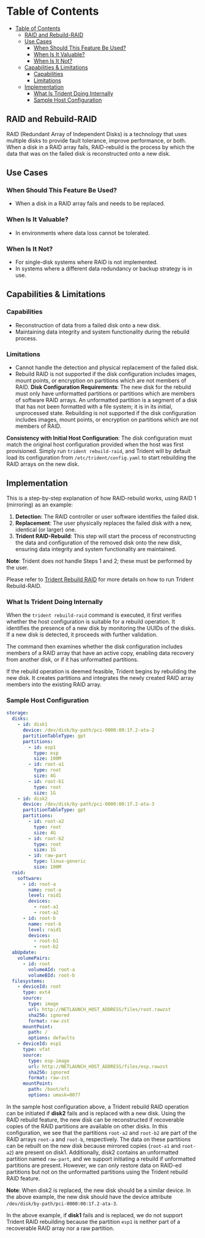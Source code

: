 # Table of Contents

- [Table of Contents](#table-of-contents)
  - [RAID and Rebuild-RAID](#raid-and-rebuild-raid)
  - [Use Cases](#use-cases)
    - [When Should This Feature Be Used?](#when-should-this-feature-be-used)
    - [When Is It Valuable?](#when-is-it-valuable)
    - [When Is It Not?](#when-is-it-not)
  - [Capabilities \& Limitations](#capabilities--limitations)
    - [Capabilities](#capabilities)
    - [Limitations](#limitations)
  - [Implementation](#implementation)
    - [What Is Trident Doing Internally](#what-is-trident-doing-internally)
    - [Sample Host Configuration](#sample-host-configuration)

## RAID and Rebuild-RAID

RAID (Redundant Array of Independent Disks) is a technology that uses multiple
disks to provide fault tolerance, improve performance, or both. When a disk in a
RAID array fails, RAID-rebuild is the process by which the data that was on the
failed disk is reconstructed onto a new disk.

## Use Cases

### When Should This Feature Be Used?

- When a disk in a RAID array fails and needs to be replaced.

### When Is It Valuable?

- In environments where data loss cannot be tolerated.

### When Is It Not?

- For single-disk systems where RAID is not implemented.
- In systems where a different data redundancy or backup strategy is in use.

## Capabilities & Limitations

### Capabilities

- Reconstruction of data from a failed disk onto a new disk.
- Maintaining data integrity and system functionality during the rebuild process.

### Limitations

- Cannot handle the detection and physical replacement of the failed disk.
- Rebuild RAID is not supported if the disk configuration includes images, mount points, or encryption on partitions which are not members of RAID.
**Disk Configuration Requirements**: The new disk for the rebuild must only have unformatted partitions or partitions which are members of software RAID arrays. An unformatted partition is a segment of a disk that has not been formatted with a file system; it is in its initial, unprocessed state. Rebuilding is not supported if the disk configuration includes images, mount points, or encryption on partitions which are not members of RAID.

**Consistency with Initial Host Configuration**: The disk configuration must match the original host configuration provided when the host was first provisioned. Simply run `trident rebuild-raid`, and Trident will by default load its configuration from `/etc/trident/config.yaml` to start rebuilding the RAID arrays on the new disk.

## Implementation

This is a step-by-step explanation of how RAID-rebuild works, using RAID 1 (mirroring) as an example:

1. **Detection**: The RAID controller or user software identifies the failed disk.
2. **Replacement**: The user physically replaces the failed disk with a new, identical (or larger) one.
3. **Trident RAID-Rebuild**: This step will start the process of reconstructing the data and configuration of the removed disk onto the new disk, ensuring data integrity and system functionality are maintained.

**Note**: Trident does not handle Steps 1 and 2; these must be performed by the user.

Please refer to [Trident Rebuild RAID](./docs/How-To-Guides/Trident-Rebuild-RAID.md) for more details on how to run Trident Rebuild-RAID.

### What Is Trident Doing Internally

When the `trident rebuild-raid` command is executed, it first verifies whether
the host configuration is suitable for a rebuild operation. It identifies the
presence of a new disk by monitoring the UUIDs of the disks. If a new disk is
detected, it proceeds with further validation.

The command then examines whether the disk configuration includes members of a
RAID array that have an active copy, enabling data recovery from another disk,
or if it has unformatted partitions.

If the rebuild operation is deemed feasible, Trident begins by rebuilding the
new disk. It creates partitions and integrates the newly created RAID array
members into the existing RAID array.

### Sample Host Configuration

```yaml
storage:
  disks:
    - id: disk1
      device: /dev/disk/by-path/pci-0000:00:1f.2-ata-2
      partitionTableType: gpt
      partitions:
        - id: esp1
          type: esp
          size: 100M
        - id: root-a1
          type: root
          size: 4G
        - id: root-b1
          type: root
          size: 1G
    - id: disk2
      device: /dev/disk/by-path/pci-0000:00:1f.2-ata-3
      partitionTableType: gpt
      partitions:
        - id: root-a2
          type: root
          size: 4G
        - id: root-b2
          type: root
          size: 1G
        - id: raw-part
          type: linux-generic
          size: 100M
  raid:
    software:
      - id: root-a
        name: root-a
        level: raid1
        devices:
          - root-a1
          - root-a2
      - id: root-b
        name: root-b
        level: raid1
        devices:
          - root-b1
          - root-b2
  abUpdate:
    volumePairs:
      - id: root
        volumeAId: root-a
        volumeBId: root-b
  filesystems:
    - deviceId: root
      type: ext4
      source:
        type: image
        url: http://NETLAUNCH_HOST_ADDRESS/files/root.rawzst
        sha256: ignored
        format: raw-zst
      mountPoint:
        path: /
        options: defaults
    - deviceId: esp1
      type: vfat
      source:
        type: esp-image
        url: http://NETLAUNCH_HOST_ADDRESS/files/esp.rawzst
        sha256: ignored
        format: raw-zst
      mountPoint:
        path: /boot/efi
        options: umask=0077
```

In the sample host configuration above, a Trident rebuild RAID operation can be
initiated if **disk2** fails and is replaced with a new disk. Using the RAID
rebuild feature, the new disk can be reconstructed if recoverable copies of the
RAID partitions are available on other disks. In this configuration, we see that
the partitions `root-a2` and `root-b2` are part of the RAID arrays `root-a` and
`root-b`, respectively. The data on these partitions can be rebuilt on the new
disk because mirrored copies (`root-a1` and `root-a2`) are present on disk1.
Additionally, disk2 contains an unformatted partition named `raw-part`, and we
support initiating a rebuild if unformatted partitions are present. However, we
can only restore data on RAID-ed partitions but not on the unformatted
partitions using the Trident rebuild RAID feature.

**Note**: When disk2 is replaced, the new disk should be a similar device. In
the above example, the new disk should have the device attribute
`/dev/disk/by-path/pci-0000:00:1f.2-ata-3`.

In the above example, if **disk1** fails and is replaced, we do not support
Trident RAID rebuilding because the partition `esp1` is neither part of a
recoverable RAID array nor a raw partition.
